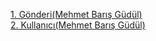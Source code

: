 
[1. Gönderi(Mehmet Barış Güdül)](https://github.com/CelalBerkeAkyol/networth/assets/114955963/bcc05bbc-2d28-47fa-b5ff-a5d3e24de29b)
<br>
[2. Kullanıcı(Mehmet Barış Güdül)](https://github.com/CelalBerkeAkyol/networth/assets/114955963/ca28d9ec-a2e7-4c57-b25f-1a5b306957f2)
